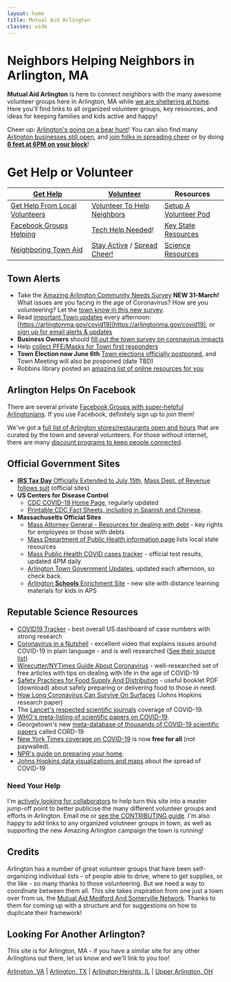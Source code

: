 ```yaml
---
layout: home
title: Mutual Aid Arlington
classes: wide
---
```


# Neighbors Helping Neighbors in Arlington, MA

**Mutual Aid Arlington** is here to connect neighbors with the many awesome volunteer groups here in Arlington, MA while [we are sheltering at home](https://arlingtonma.gov/covid19).  Here you'll find links to all organized volunteer groups, key resources, and ideas for keeping families and kids active and happy!

<i class="fa fa-grin-hearts"></i> Cheer up: <i class="fa fa-paw"></i> [Arlington's going on a bear hunt](/cheer?bear)! <i class="fa fa-paw"></i>   You can also find many <i class="fa fa-utensils"></i> [Arlington businesses still open](/open), and [join folks in spreading cheer](/cheer) or by doing [**6 feet at 6PM on your block**](https://www.arlingtonma.gov/Home/Components/News/News/10082/16?backlist=%2fhome)!

# Get Help or Volunteer

| [**Get Help**](/gethelp) <i class="fa fa-bullhorn"></i> | [**Volunteer**](/volunteer) <i class="fa fa-users"></i> | **Resources** <i class="fa fa-book-reader"></i> |
| --- | --- | --- | 
| [Get Help From Local Volunteers](/gethelp) | [Volunteer To Help Neighbors](/volunteer) | [Setup A Volunteer Pod](/pods) |
| [Facebook Groups Helping](#arlington-helps-on-facebook-) | [Tech Help Needed](/tech#volunteer-to-help)! | [Key State Resources](#official-government-sites-) | 
| [Neighboring Town Aid](/local) | [Stay Active](/active) / [Spread Cheer!](/cheer) | [Science Resources](#reputable-science-resources-) | 

## Town Alerts <span style="color: #ffcc00"><i class="fa fa-exclamation-triangle"></i></span>

- Take the [Amazing Arlington Community Needs Survey](https://docs.google.com/forms/d/e/1FAIpQLSc7WCfA2xb3jQdgOVQDwLX99-6kQ1Mfolu1W3XJ9-iK5siovg/viewform) **NEW 31-March!** What issues are you facing in the age of Coronavirus? How are you volunteering? Let the [town know in this new survey](https://docs.google.com/forms/d/e/1FAIpQLSc7WCfA2xb3jQdgOVQDwLX99-6kQ1Mfolu1W3XJ9-iK5siovg/viewform).
- Read [important Town updates](https://twitter.com/arlingtonmagov) every afternoon: [https://arlingtonma.gov/covid19](https://arlingtonma.gov/covid19), or [sign up for email alerts & updates](https://www.arlingtonma.gov/communications-center)
- **Business Owners** should [fill out the town survey on coronavirus impacts](https://www.arlingtonma.gov/departments/planning-community-development/economic-development/covid-19-resources)
- Help [collect PFE/Masks for Town first responders](https://www.arlingtonma.gov/departments/health-human-services/health-department/coronavirus-faqs-and-prevention-tips/help-locally)
- **Town Election now June 6th** [Town elections officially postponed](https://www.arlingtonma.gov/Home/Components/News/News/10088/16?backlist=%2f), and Town Meeting will also be posponed (date TBD)
- Robbins library posted an [amazing list of online resources for you](https://robbinslibrary.wordpress.com/2020/03/18/robbins-instructional-guides-are-now-online/)

## Arlington Helps On Facebook <i class="fab fa-facebook"></i>

There are several private [Facebook Groups with super-helpful Arlingtonians](https://menotomymatters.com/howto/covid-emergency/#resource-lists---where-to-get-help).  If you use Facebook, definitely sign up to join them!

We've got a [full list of Arlington stores/restaurants open and hours](/open) that are curated by the town and several volunteers.  For those without internet, there are many [discount programs to keep people connected](/telecom).

## Official Government Sites <i class="fa fa-flag-usa"></i>

- [**IRS Tax Day** Officially Extended to July 15th](https://www.irs.gov/coronavirus), [Mass Dept. of Revenue follows suit](https://www.mass.gov/info-details/important-covid-19-coronavirus-response-update-from-dor) (official sites)
- **US Centers for Disease Control**
  - [CDC COVID-19 Home Page](https://www.cdc.gov/coronavirus/2019-ncov/index.html), regularly updated
  - [Printable CDC Fact Sheets, including in Spanish and Chinese](https://www.cdc.gov/coronavirus/2019-ncov/communication/factsheets.html).
- **Massachusetts Official Sites**
  - [Mass Attorney General - Resources for dealing with debt](https://www.mass.gov/guides/resources-during-covid-19) - key rights for employees or those with debts
  - [Mass Department of Public Health information page](https://www.mass.gov/2019coronavirus) lists local state resources
  - [Mass Public Health COVID cases tracker](https://www.mass.gov/info-details/covid-19-cases-quarantine-and-monitoring) - official test results, updated 4PM daily
  - [Arlington Town Government Updates](https://arlingtonma.gov/covid19), updated each afternoon, so check back.
  - [Arlington **Schools** Enrichment Site](https://arlingtonenrich.wixsite.com/mysite) - new site with distance learning materials for kids in APS

## Reputable Science Resources <i class="fa fa-microscope"></i>

- [COVID19 Tracker](https://covidtracking.com/) - best overall US dashboard of case numbers with strong research
- [Coronavirus in a Nutshell](https://www.youtube.com/watch?v=BtN-goy9VOY) - excellent video that explains issues around COVID-19 in plain language - and is well researched ([See their source list](https://sites.google.com/view/sourcescorona))
- [Wirecutter/NYTimes Guide About Coronavirus](https://thewirecutter.com/blog/coronavirus-packages/) - well-researched set of free articles with tips on dealing with life in the age of COVID-19
- [Safety Practices for Food Supply And Distribution](/assets/docs/COVID_SupplyDistro_MASafetyPracticesZine_PRINT.pdf) - useful booklet PDF (download) about safely preparing or delivering food to those in need.
- [How Long Coronavirus Can Survive On Surfaces](https://hub.jhu.edu/2020/03/20/sars-cov-2-survive-on-surfaces/) (Johns Hopkins research paper)
- The [Lancet's respected scientific journals](https://www.thelancet.com/coronavirus) coverage of COVID-19.
- [WHO's meta-listing of scientific papers on COVID-19](https://www.who.int/emergencies/diseases/novel-coronavirus-2019/global-research-on-novel-coronavirus-2019-ncov).
- Georgetown's new [meta-database of thousands of COVID-19 scientific papers](https://cset.georgetown.edu/covid-19-open-research-dataset-cord-19/) called CORD-19
- [New York Times coverage on COVID-19](https://www.nytimes.com/news-event/coronavirus) is now **free for all** (not paywalled).
- [NPR's guide on preparing your home](https://www.npr.org/sections/goatsandsoda/2020/02/26/809650625/a-guide-how-to-prepare-your-home-for-coronavirus).
- [Johns Hopkins data visualizations and maps](https://systems.jhu.edu/research/public-health/ncov/) about the spread of COVID-19 

### Need Your Help <i class="fa fa-exclamation"></i>

I'm [actively looking for collaborators](/tech#volunteer-to-help) to help turn this site into a master jump-off point to better publicise the many different volunteer groups and efforts in Arlington.  Email me or [see the CONTRIBUTING guide](https://github.com/ShaneCurcuru/mutualaidarlington.org/blob/master/CONTRIBUTING.md).  I'm also happy to add links to any organized volutneer groups in town, as well as supporting the new Amazing Arlington campaign the town is running!

## Credits

Arlington has a number of great volunteer groups that have been self-organizing individual lists - of people able to drive, where to get supplies, or the like - so many thanks to those volunteering.  But we need a way to coordinate between them all.  This site takes inspiration from one just a town over from us, the [Mutual Aid Medford And Somerville Network](https://mutualaidmamas.com/).  Thanks to them for coming up with a structure and for suggestions on how to duplicate their framework!

## Looking For Another Arlington?

This site is for Arlington, MA - if you have a similar site for any other Arlingtons out there, let us know and we'll link to you too!

[Arlington, VA](https://health.arlingtonva.us/covid-19-coronavirus-updates/) | [Arlington, TX](https://www.arlingtontx.gov/coronavirus) | [Arlington Heights, IL](https://www.vah.com/our_community/WhatsNew/coronavirus) | [Upper Arlington, OH](https://upperarlingtonoh.gov/coronavirus-awareness-preparedness/)
